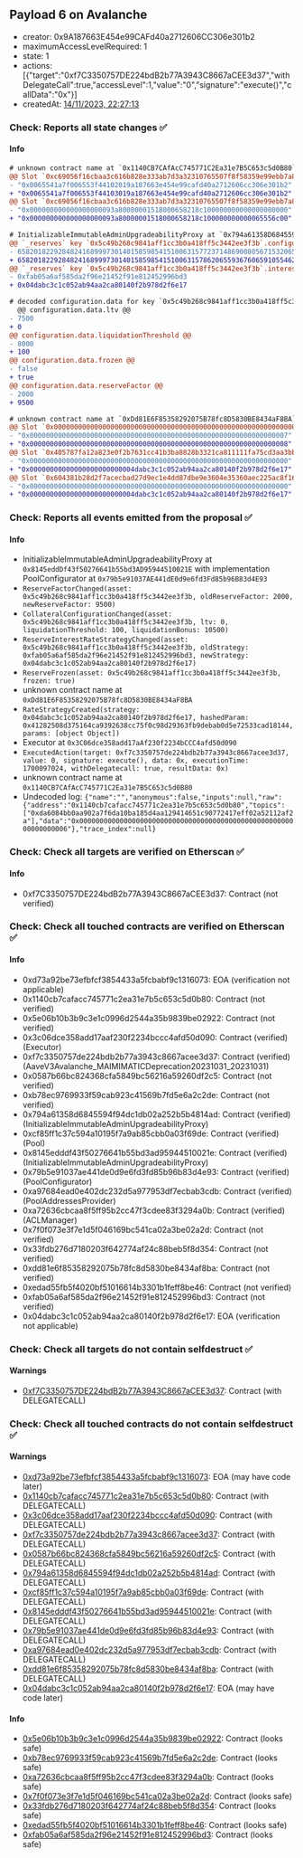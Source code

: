 ## Payload 6 on Avalanche

- creator: 0x9A187663E454e99CAFd40a2712606CC306e301b2
- maximumAccessLevelRequired: 1
- state: 1
- actions: [{"target":"0xf7C3350757DE224bdB2b77A3943C8667aCEE3d37","withDelegateCall":true,"accessLevel":1,"value":"0","signature":"execute()","callData":"0x"}]
- createdAt: [14/11/2023, 22:27:13](https://snowtrace.io/tx/0x785f976be8b025d610a3989b1cd5786ad7fd3cbc2d6c40a1062429a48b831c7a)

### Check: Reports all state changes :white_check_mark:

#### Info


```diff
# unknown contract name at `0x1140CB7CAfAcC745771C2Ea31e7B5C653c5d0B80`
@@ Slot `0xc69056f16cbaa3c616b828e333ab7d3a32310765507f8f58359e99ebb7a885f3` @@
- "0x0065541a7f006553f44102019a187663e454e99cafd40a2712606cc306e301b2"
+ "0x0065541a7f006553f44103019a187663e454e99cafd40a2712606cc306e301b2"
@@ Slot `0xc69056f16cbaa3c616b828e333ab7d3a32310765507f8f58359e99ebb7a885f4` @@
- "0x000000000000000000093a80000001518000658218c100000000000000000000"
+ "0x000000000000000000093a80000001518000658218c100000000000065556c00"
```

```diff
# InitializableImmutableAdminUpgradeabilityProxy at `0x794a61358D6845594F94dc1DB02A252b5b4814aD` with implementation Pool at `0xCf85FF1c37c594a10195F7A9Ab85CBb0a03f69dE`
@@ `_reserves` key `0x5c49b268c9841aff1cc3b0a418ff5c3442ee3f3b`.configuration.data @@
- 6582018229284824168999730140158598541510063157723714869008056715320652
+ 6582018229284824168999730140158598541510063157862065593676065910554624
@@ `_reserves` key `0x5c49b268c9841aff1cc3b0a418ff5c3442ee3f3b`.interestRateStrategyAddress @@
- 0xfab05a6af585da2f96e21452f91e812452996bd3
+ 0x04dabc3c1c052ab94aa2ca80140f2b978d2f6e17

# decoded configuration.data for key `0x5c49b268c9841aff1cc3b0a418ff5c3442ee3f3b` (symbol: MAI)
  @@ configuration.data.ltv @@
- 7500
+ 0
@@ configuration.data.liquidationThreshold @@
- 8000
+ 100
@@ configuration.data.frozen @@
- false
+ true
@@ configuration.data.reserveFactor @@
- 2000
+ 9500

```

```diff
# unknown contract name at `0xDd81E6F85358292075B78fc8D5830BE8434aF8BA`
@@ Slot `0x0000000000000000000000000000000000000000000000000000000000000002` @@
- "0x0000000000000000000000000000000000000000000000000000000000000007"
+ "0x0000000000000000000000000000000000000000000000000000000000000008"
@@ Slot `0x405787fa12a823e0f2b7631cc41b3ba8828b3321ca811111fa75cd3aa3bb5ad5` @@
- "0x0000000000000000000000000000000000000000000000000000000000000000"
+ "0x00000000000000000000000004dabc3c1c052ab94aa2ca80140f2b978d2f6e17"
@@ Slot `0x604381b28d2f7acecbad27d9ec1e4dd87dbe9e3604e35360aec225ac8f160b59` @@
- "0x0000000000000000000000000000000000000000000000000000000000000000"
+ "0x00000000000000000000000004dabc3c1c052ab94aa2ca80140f2b978d2f6e17"
```


### Check: Reports all events emitted from the proposal :white_check_mark:

#### Info

- InitializableImmutableAdminUpgradeabilityProxy at `0x8145eddDf43f50276641b55bd3AD95944510021E` with implementation PoolConfigurator at `0x79b5e91037AE441dE0d9e6fd3Fd85b96B83d4E93`
- `ReserveFactorChanged(asset: 0x5c49b268c9841aff1cc3b0a418ff5c3442ee3f3b, oldReserveFactor: 2000, newReserveFactor: 9500)`
- `CollateralConfigurationChanged(asset: 0x5c49b268c9841aff1cc3b0a418ff5c3442ee3f3b, ltv: 0, liquidationThreshold: 100, liquidationBonus: 10500)`
- `ReserveInterestRateStrategyChanged(asset: 0x5c49b268c9841aff1cc3b0a418ff5c3442ee3f3b, oldStrategy: 0xfab05a6af585da2f96e21452f91e812452996bd3, newStrategy: 0x04dabc3c1c052ab94aa2ca80140f2b978d2f6e17)`
- `ReserveFrozen(asset: 0x5c49b268c9841aff1cc3b0a418ff5c3442ee3f3b, frozen: true)`
- unknown contract name at `0xDd81E6F85358292075B78fc8D5830BE8434aF8BA`
- `RateStrategyCreated(strategy: 0x04dabc3c1c052ab94aa2ca80140f2b978d2f6e17, hashedParam: 0x41282508d375164ca9392638cc75f0c98d29363fb9debab0d5e72533cad18144, params: [object Object])`
- Executor at `0x3C06dce358add17aAf230f2234bCCC4afd50d090`
- `ExecutedAction(target: 0xf7c3350757de224bdb2b77a3943c8667acee3d37, value: 0, signature: execute(), data: 0x, executionTime: 1700097024, withDelegatecall: true, resultData: 0x)`
- unknown contract name at `0x1140CB7CAfAcC745771C2Ea31e7B5C653c5d0B80`
- Undecoded log: `{"name":"","anonymous":false,"inputs":null,"raw":{"address":"0x1140cb7cafacc745771c2ea31e7b5c653c5d0b80","topics":["0xda6084bb0aa902a7f6da10ba185d4aa129414651c90772417eff02a52112af2a"],"data":"0x0000000000000000000000000000000000000000000000000000000000000006"},"trace_index":null}`

### Check: Check all targets are verified on Etherscan :white_check_mark:

#### Info

- 0xf7C3350757DE224bdB2b77A3943C8667aCEE3d37: Contract (not verified)

### Check: Check all touched contracts are verified on Etherscan :white_check_mark:

#### Info

- 0xd73a92be73efbfcf3854433a5fcbabf9c1316073: EOA (verification not applicable)
- 0x1140cb7cafacc745771c2ea31e7b5c653c5d0b80: Contract (not verified)
- 0x5e06b10b3b9c3e1c0996d2544a35b9839be02922: Contract (not verified)
- 0x3c06dce358add17aaf230f2234bccc4afd50d090: Contract (verified) (Executor)
- 0xf7c3350757de224bdb2b77a3943c8667acee3d37: Contract (verified) (AaveV3Avalanche_MAIMIMATICDeprecation20231031_20231031)
- 0x0587b66bc824368cfa5849bc56216a59260df2c5: Contract (not verified)
- 0xb78ec9769933f59cab923c41569b7fd5e6a2c2de: Contract (not verified)
- 0x794a61358d6845594f94dc1db02a252b5b4814ad: Contract (verified) (InitializableImmutableAdminUpgradeabilityProxy)
- 0xcf85ff1c37c594a10195f7a9ab85cbb0a03f69de: Contract (verified) (Pool)
- 0x8145edddf43f50276641b55bd3ad95944510021e: Contract (verified) (InitializableImmutableAdminUpgradeabilityProxy)
- 0x79b5e91037ae441de0d9e6fd3fd85b96b83d4e93: Contract (verified) (PoolConfigurator)
- 0xa97684ead0e402dc232d5a977953df7ecbab3cdb: Contract (verified) (PoolAddressesProvider)
- 0xa72636cbcaa8f5ff95b2cc47f3cdee83f3294a0b: Contract (verified) (ACLManager)
- 0x7f0f073e3f7e1d5f046169bc541ca02a3be02a2d: Contract (not verified)
- 0x33fdb276d7180203f642774af24c88beb5f8d354: Contract (not verified)
- 0xdd81e6f85358292075b78fc8d5830be8434af8ba: Contract (not verified)
- 0xedad55fb5f4020bf51016614b3301b1feff8be46: Contract (not verified)
- 0xfab05a6af585da2f96e21452f91e812452996bd3: Contract (not verified)
- 0x04dabc3c1c052ab94aa2ca80140f2b978d2f6e17: EOA (verification not applicable)

### Check: Check all targets do not contain selfdestruct :white_check_mark:

#### Warnings

- [0xf7C3350757DE224bdB2b77A3943C8667aCEE3d37](https://snowtrace.io/address/0xf7C3350757DE224bdB2b77A3943C8667aCEE3d37): Contract (with DELEGATECALL)

### Check: Check all touched contracts do not contain selfdestruct :white_check_mark:

#### Warnings

- [0xd73a92be73efbfcf3854433a5fcbabf9c1316073](https://snowtrace.io/address/0xd73a92be73efbfcf3854433a5fcbabf9c1316073): EOA (may have code later)
- [0x1140cb7cafacc745771c2ea31e7b5c653c5d0b80](https://snowtrace.io/address/0x1140cb7cafacc745771c2ea31e7b5c653c5d0b80): Contract (with DELEGATECALL)
- [0x3c06dce358add17aaf230f2234bccc4afd50d090](https://snowtrace.io/address/0x3c06dce358add17aaf230f2234bccc4afd50d090): Contract (with DELEGATECALL)
- [0xf7c3350757de224bdb2b77a3943c8667acee3d37](https://snowtrace.io/address/0xf7c3350757de224bdb2b77a3943c8667acee3d37): Contract (with DELEGATECALL)
- [0x0587b66bc824368cfa5849bc56216a59260df2c5](https://snowtrace.io/address/0x0587b66bc824368cfa5849bc56216a59260df2c5): Contract (with DELEGATECALL)
- [0x794a61358d6845594f94dc1db02a252b5b4814ad](https://snowtrace.io/address/0x794a61358d6845594f94dc1db02a252b5b4814ad): Contract (with DELEGATECALL)
- [0xcf85ff1c37c594a10195f7a9ab85cbb0a03f69de](https://snowtrace.io/address/0xcf85ff1c37c594a10195f7a9ab85cbb0a03f69de): Contract (with DELEGATECALL)
- [0x8145edddf43f50276641b55bd3ad95944510021e](https://snowtrace.io/address/0x8145edddf43f50276641b55bd3ad95944510021e): Contract (with DELEGATECALL)
- [0x79b5e91037ae441de0d9e6fd3fd85b96b83d4e93](https://snowtrace.io/address/0x79b5e91037ae441de0d9e6fd3fd85b96b83d4e93): Contract (with DELEGATECALL)
- [0xa97684ead0e402dc232d5a977953df7ecbab3cdb](https://snowtrace.io/address/0xa97684ead0e402dc232d5a977953df7ecbab3cdb): Contract (with DELEGATECALL)
- [0xdd81e6f85358292075b78fc8d5830be8434af8ba](https://snowtrace.io/address/0xdd81e6f85358292075b78fc8d5830be8434af8ba): Contract (with DELEGATECALL)
- [0x04dabc3c1c052ab94aa2ca80140f2b978d2f6e17](https://snowtrace.io/address/0x04dabc3c1c052ab94aa2ca80140f2b978d2f6e17): EOA (may have code later)

#### Info

- [0x5e06b10b3b9c3e1c0996d2544a35b9839be02922](https://snowtrace.io/address/0x5e06b10b3b9c3e1c0996d2544a35b9839be02922): Contract (looks safe)
- [0xb78ec9769933f59cab923c41569b7fd5e6a2c2de](https://snowtrace.io/address/0xb78ec9769933f59cab923c41569b7fd5e6a2c2de): Contract (looks safe)
- [0xa72636cbcaa8f5ff95b2cc47f3cdee83f3294a0b](https://snowtrace.io/address/0xa72636cbcaa8f5ff95b2cc47f3cdee83f3294a0b): Contract (looks safe)
- [0x7f0f073e3f7e1d5f046169bc541ca02a3be02a2d](https://snowtrace.io/address/0x7f0f073e3f7e1d5f046169bc541ca02a3be02a2d): Contract (looks safe)
- [0x33fdb276d7180203f642774af24c88beb5f8d354](https://snowtrace.io/address/0x33fdb276d7180203f642774af24c88beb5f8d354): Contract (looks safe)
- [0xedad55fb5f4020bf51016614b3301b1feff8be46](https://snowtrace.io/address/0xedad55fb5f4020bf51016614b3301b1feff8be46): Contract (looks safe)
- [0xfab05a6af585da2f96e21452f91e812452996bd3](https://snowtrace.io/address/0xfab05a6af585da2f96e21452f91e812452996bd3): Contract (looks safe)

